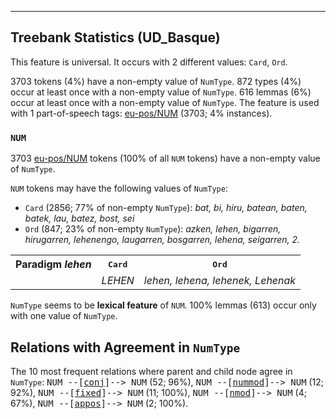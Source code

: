 

--------------------------------------------------------------------------------

## Treebank Statistics (UD_Basque)

This feature is universal.
It occurs with 2 different values: `Card`, `Ord`.

3703 tokens (4%) have a non-empty value of `NumType`.
872 types (4%) occur at least once with a non-empty value of `NumType`.
616 lemmas (6%) occur at least once with a non-empty value of `NumType`.
The feature is used with 1 part-of-speech tags: [eu-pos/NUM]() (3703; 4% instances).

### `NUM`

3703 [eu-pos/NUM]() tokens (100% of all `NUM` tokens) have a non-empty value of `NumType`.

`NUM` tokens may have the following values of `NumType`:

* `Card` (2856; 77% of non-empty `NumType`): <em>bat, bi, hiru, batean, baten, batek, lau, batez, bost, sei</em>
* `Ord` (847; 23% of non-empty `NumType`): <em>azken, lehen, bigarren, hirugarren, lehenengo, laugarren, bosgarren, lehena, seigarren, 2.</em>

<table>
  <tr><th>Paradigm <i>lehen</i></th><th><tt>Card</tt></th><th><tt>Ord</tt></th></tr>
  <tr><td><tt></tt></td><td><em>LEHEN</em></td><td><em>lehen, lehena, lehenek, Lehenak</em></td></tr>
</table>

`NumType` seems to be **lexical feature** of `NUM`. 100% lemmas (613) occur only with one value of `NumType`.

## Relations with Agreement in `NumType`

The 10 most frequent relations where parent and child node agree in `NumType`:
<tt>NUM --[<a href="../dep/conj.html">conj</a>]--> NUM</tt> (52; 96%),
<tt>NUM --[<a href="../dep/nummod.html">nummod</a>]--> NUM</tt> (12; 92%),
<tt>NUM --[<a href="../dep/fixed.html">fixed</a>]--> NUM</tt> (11; 100%),
<tt>NUM --[<a href="../dep/nmod.html">nmod</a>]--> NUM</tt> (4; 67%),
<tt>NUM --[<a href="../dep/appos.html">appos</a>]--> NUM</tt> (2; 100%).

